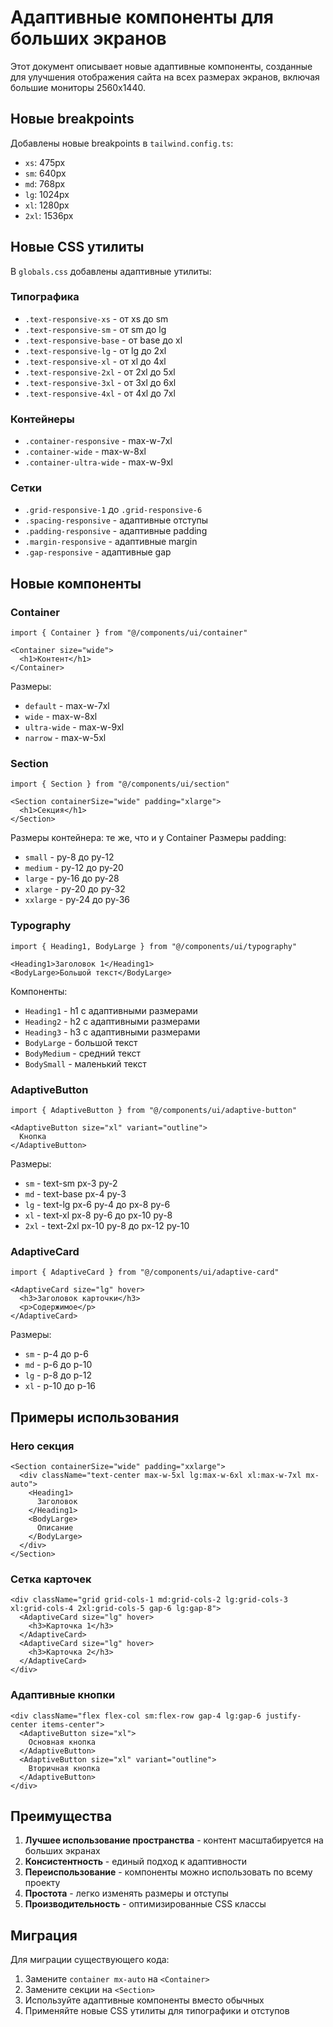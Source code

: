 # Адаптивные компоненты для больших экранов

Этот документ описывает новые адаптивные компоненты, созданные для улучшения отображения сайта на всех размерах экранов, включая большие мониторы 2560x1440.

## Новые breakpoints

Добавлены новые breakpoints в `tailwind.config.ts`:

- `xs`: 475px
- `sm`: 640px  
- `md`: 768px
- `lg`: 1024px
- `xl`: 1280px
- `2xl`: 1536px

## Новые CSS утилиты

В `globals.css` добавлены адаптивные утилиты:

### Типографика
- `.text-responsive-xs` - от xs до sm
- `.text-responsive-sm` - от sm до lg
- `.text-responsive-base` - от base до xl
- `.text-responsive-lg` - от lg до 2xl
- `.text-responsive-xl` - от xl до 4xl
- `.text-responsive-2xl` - от 2xl до 5xl
- `.text-responsive-3xl` - от 3xl до 6xl
- `.text-responsive-4xl` - от 4xl до 7xl

### Контейнеры
- `.container-responsive` - max-w-7xl
- `.container-wide` - max-w-8xl
- `.container-ultra-wide` - max-w-9xl

### Сетки
- `.grid-responsive-1` до `.grid-responsive-6`
- `.spacing-responsive` - адаптивные отступы
- `.padding-responsive` - адаптивные padding
- `.margin-responsive` - адаптивные margin
- `.gap-responsive` - адаптивные gap

## Новые компоненты

### Container
```tsx
import { Container } from "@/components/ui/container"

<Container size="wide">
  <h1>Контент</h1>
</Container>
```

Размеры:
- `default` - max-w-7xl
- `wide` - max-w-8xl
- `ultra-wide` - max-w-9xl
- `narrow` - max-w-5xl

### Section
```tsx
import { Section } from "@/components/ui/section"

<Section containerSize="wide" padding="xlarge">
  <h1>Секция</h1>
</Section>
```

Размеры контейнера: те же, что и у Container
Размеры padding:
- `small` - py-8 до py-12
- `medium` - py-12 до py-20
- `large` - py-16 до py-28
- `xlarge` - py-20 до py-32
- `xxlarge` - py-24 до py-36

### Typography
```tsx
import { Heading1, BodyLarge } from "@/components/ui/typography"

<Heading1>Заголовок 1</Heading1>
<BodyLarge>Большой текст</BodyLarge>
```

Компоненты:
- `Heading1` - h1 с адаптивными размерами
- `Heading2` - h2 с адаптивными размерами
- `Heading3` - h3 с адаптивными размерами
- `BodyLarge` - большой текст
- `BodyMedium` - средний текст
- `BodySmall` - маленький текст

### AdaptiveButton
```tsx
import { AdaptiveButton } from "@/components/ui/adaptive-button"

<AdaptiveButton size="xl" variant="outline">
  Кнопка
</AdaptiveButton>
```

Размеры:
- `sm` - text-sm px-3 py-2
- `md` - text-base px-4 py-3
- `lg` - text-lg px-6 py-4 до px-8 py-6
- `xl` - text-xl px-8 py-6 до px-10 py-8
- `2xl` - text-2xl px-10 py-8 до px-12 py-10

### AdaptiveCard
```tsx
import { AdaptiveCard } from "@/components/ui/adaptive-card"

<AdaptiveCard size="lg" hover>
  <h3>Заголовок карточки</h3>
  <p>Содержимое</p>
</AdaptiveCard>
```

Размеры:
- `sm` - p-4 до p-6
- `md` - p-6 до p-10
- `lg` - p-8 до p-12
- `xl` - p-10 до p-16

## Примеры использования

### Hero секция
```tsx
<Section containerSize="wide" padding="xxlarge">
  <div className="text-center max-w-5xl lg:max-w-6xl xl:max-w-7xl mx-auto">
    <Heading1>
      Заголовок
    </Heading1>
    <BodyLarge>
      Описание
    </BodyLarge>
  </div>
</Section>
```

### Сетка карточек
```tsx
<div className="grid grid-cols-1 md:grid-cols-2 lg:grid-cols-3 xl:grid-cols-4 2xl:grid-cols-5 gap-6 lg:gap-8">
  <AdaptiveCard size="lg" hover>
    <h3>Карточка 1</h3>
  </AdaptiveCard>
  <AdaptiveCard size="lg" hover>
    <h3>Карточка 2</h3>
  </AdaptiveCard>
</div>
```

### Адаптивные кнопки
```tsx
<div className="flex flex-col sm:flex-row gap-4 lg:gap-6 justify-center items-center">
  <AdaptiveButton size="xl">
    Основная кнопка
  </AdaptiveButton>
  <AdaptiveButton size="xl" variant="outline">
    Вторичная кнопка
  </AdaptiveButton>
</div>
```

## Преимущества

1. **Лучшее использование пространства** - контент масштабируется на больших экранах
2. **Консистентность** - единый подход к адаптивности
3. **Переиспользование** - компоненты можно использовать по всему проекту
4. **Простота** - легко изменять размеры и отступы
5. **Производительность** - оптимизированные CSS классы

## Миграция

Для миграции существующего кода:

1. Замените `container mx-auto` на `<Container>`
2. Замените секции на `<Section>`
3. Используйте адаптивные компоненты вместо обычных
4. Применяйте новые CSS утилиты для типографики и отступов
